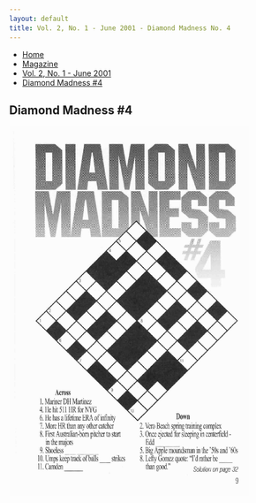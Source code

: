 ```yaml
---
layout: default
title: Vol. 2, No. 1 - June 2001 - Diamond Madness No. 4
---
```

<nav class="breadcrumb" aria-label="breadcrumbs">
  <ul>
    <li><a href="{{ site.url }}{{ site.baseurl }}/index.html">Home</a></li>
    <li><a href="../magazine-home.html">Magazine</a></li>
    <li><a href="bi_vol_2_no_1_home.html">Vol. 2, No. 1 - June 2001</a></li>
    <li class="is-active"><a href="#" aria-current="page">Diamond Madness #4</a></li>
  </ul>
</nav>

<section class="storycontent">
  <h1>Diamond Madness #4</h1>
  <img src="images/bi_vol_2_no_1_diamond_madness.gif" alt="Diamond Madness #4">
</section>
